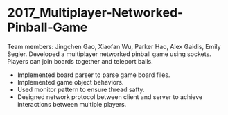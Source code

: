 # 2017_Multiplayer-Networked-Pinball-Game

Team members: Jingchen Gao, Xiaofan Wu, Parker Hao, Alex Gaidis, Emily Segler.
Developed a multiplayer networked pinball game using sockets. Players can join boards together and teleport balls.
- Implemented board parser to parse game board files.
- Implemented game object behaviors.
- Used monitor pattern to ensure thread safty.
- Designed network protocol between client and server to achieve interactions between multiple players.
